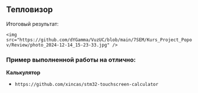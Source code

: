 ## Тепловизор

Итоговый результат:

`<img src="https://github.com/dYGamma/VuzUC/blob/main/7SEM/Kurs_Project_Popov/Review/photo_2024-12-14_15-23-33.jpg" />`

### Пример выполненной работы на отлично:
**Калькулятор**

- `https://github.com/xincas/stm32-touchscreen-calculator`
